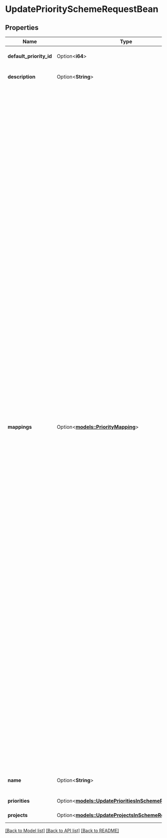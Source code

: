 # UpdatePrioritySchemeRequestBean

## Properties

Name | Type | Description | Notes
------------ | ------------- | ------------- | -------------
**default_priority_id** | Option<**i64**> | The default priority of the scheme. | [optional]
**description** | Option<**String**> | The description of the priority scheme. | [optional]
**mappings** | Option<[**models::PriorityMapping**](PriorityMapping.md)> | Instructions to migrate the priorities of issues.  `in` mappings are used to migrate the priorities of issues to priorities used within the priority scheme.  `out` mappings are used to migrate the priorities of issues to priorities not used within the priority scheme.   *  When **priorities** are **added** to the priority scheme, no mapping needs to be provided as the new priorities are not used by any issues.  *  When **priorities** are **removed** from the priority scheme, issues that are using those priorities must be migrated to new priorities used by the priority scheme.           *  An `in` mapping must be provided for each of these priorities.  *  When **projects** are **added** to the priority scheme, the priorities of issues in those projects might need to be migrated to new priorities used by the priority scheme. This can occur when the current scheme does not use all the priorities in the project(s)' priority scheme(s).           *  An `in` mapping must be provided for each of these priorities.  *  When **projects** are **removed** from the priority scheme, the priorities of issues in those projects might need to be migrated to new priorities within the **Default Priority Scheme** that are not used by the priority scheme. This can occur when the **Default Priority Scheme** does not use all the priorities within the current scheme.           *  An `out` mapping must be provided for each of these priorities.  For more information on `in` and `out` mappings, see the child properties documentation for the `PriorityMapping` object below. | [optional]
**name** | Option<**String**> | The name of the priority scheme. Must be unique. | [optional]
**priorities** | Option<[**models::UpdatePrioritiesInSchemeRequestBean**](UpdatePrioritiesInSchemeRequestBean.md)> | The priorities in the scheme. | [optional]
**projects** | Option<[**models::UpdateProjectsInSchemeRequestBean**](UpdateProjectsInSchemeRequestBean.md)> | The projects in the scheme. | [optional]

[[Back to Model list]](../README.md#documentation-for-models) [[Back to API list]](../README.md#documentation-for-api-endpoints) [[Back to README]](../README.md)


